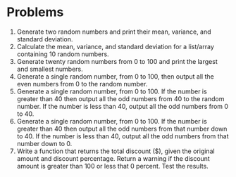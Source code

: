 # Problems

1. Generate two random numbers and print their mean, variance, and standard deviation.
2. Calculate the mean, variance, and standard deviation for a list/array containing 10 random numbers.
3. Generate twenty random numbers from 0 to 100 and print the largest and smallest numbers.
4. Generate a single random number, from 0 to 100, then output all the even numbers from 0 to the random number.
5. Generate a single random number, from 0 to 100. If the number is greater than 40 then output all the odd numbers from 40 to the random number. If the number is less than 40, output all the odd numbers from 0 to 40.
6. Generate a single random number, from 0 to 100. If the number is greater than 40 then output all the odd numbers from that number down to 40. If the number is less than 40, output all the odd numbers from that number down to 0.
7. Write a function that returns the total discount ($), given the original amount and discount percentage. Return a warning if the discount amount is greater than 100 or less that 0 percent. Test the results.